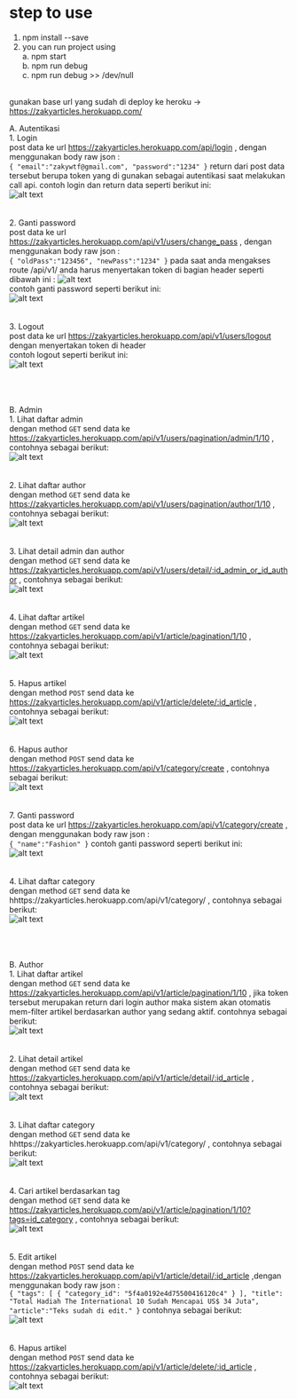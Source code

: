 # step to use

1. npm install --save
2. you can run project using <br/>
    a. npm start <br/>
    b. npm run debug <br/>
    c. npm run debug >> /dev/null <br/> <br/>

gunakan base url yang sudah di deploy ke heroku ->  https://zakyarticles.herokuapp.com/

A. Autentikasi<br/>
    1. Login<br/>
    post data ke url https://zakyarticles.herokuapp.com/api/login , dengan menggunakan body raw json : <br/>
    ```
    {
        "email":"zakywtf@gmail.com",
        "password":"1234"
    }
    ```
    return dari post data tersebut berupa token yang di gunakan sebagai autentikasi saat melakukan call api. contoh login dan return data seperti berikut ini: <br/>
    ![alt text](https://github.com/zakywtf/portal_berita/blob/master/documentation/login.png?raw=true)<br/><br/><br/>
    2. Ganti password<br/>
    post data ke url https://zakyarticles.herokuapp.com/api/v1/users/change_pass , dengan menggunakan body raw json : <br/>
    ```
    {
        "oldPass":"123456",
        "newPass":"1234"
    }
    ```
    pada saat anda mengakses route /api/v1/ anda harus menyertakan token di bagian header seperti dibawah ini : 
    ![alt text](https://github.com/zakywtf/portal_berita/blob/master/documentation/headertoken.png?raw=true)<br/>
    contoh ganti password seperti berikut ini: <br/>
    ![alt text](https://github.com/zakywtf/portal_berita/blob/master/documentation/changepass.png?raw=true)<br/><br/><br/>
    3. Logout<br/>
    post data ke url https://zakyarticles.herokuapp.com/api/v1/users/logout dengan menyertakan token di header <br/>
    contoh logout seperti berikut ini: <br/>
    ![alt text](https://github.com/zakywtf/portal_berita/blob/master/documentation/logout.png?raw=true)<br/><br/><br/><br/>


B. Admin<br/>
    1. Lihat daftar admin<br/>
    dengan method 
    ```
    GET
    ```
    send data ke https://zakyarticles.herokuapp.com/api/v1/users/pagination/admin/1/10 , contohnya sebagai berikut: <br/>
    ![alt text](https://github.com/zakywtf/portal_berita/blob/master/documentation/getadmin.png?raw=true)<br/><br/><br/>
    2. Lihat daftar author<br/>
    dengan method 
    ```
    GET
    ```
    send data ke https://zakyarticles.herokuapp.com/api/v1/users/pagination/author/1/10 , contohnya sebagai berikut: <br/>
    ![alt text](https://github.com/zakywtf/portal_berita/blob/master/documentation/getauthor.png?raw=true)<br/><br/><br/>
    3. Lihat detail admin dan author<br/>
    dengan method 
    ```
    GET
    ```
    send data ke https://zakyarticles.herokuapp.com/api/v1/users/detail/:id_admin_or_id_author , contohnya sebagai berikut: <br/>
    ![alt text](https://github.com/zakywtf/portal_berita/blob/master/documentation/detailadminauthor.png?raw=true)<br/><br/><br/>
    4. Lihat daftar artikel<br/>
    dengan method 
    ```
    GET
    ```
    send data ke https://zakyarticles.herokuapp.com/api/v1/article/pagination/1/10 , contohnya sebagai berikut: <br/>
    ![alt text](https://github.com/zakywtf/portal_berita/blob/master/documentation/getarticles.png?raw=true)<br/><br/><br/>
    5. Hapus artikel<br/>
    dengan method 
    ```
    POST
    ```
    send data ke https://zakyarticles.herokuapp.com/api/v1/article/delete/:id_article , contohnya sebagai berikut: <br/>
    ![alt text](https://github.com/zakywtf/portal_berita/blob/master/documentation/deletearticle.png?raw=true)<br/><br/><br/>
    6. Hapus author<br/>
    dengan method 
    ```
    POST
    ```
    send data ke https://zakyarticles.herokuapp.com/api/v1/category/create , contohnya sebagai berikut: <br/>
    ![alt text](https://github.com/zakywtf/portal_berita/blob/master/documentation/deleteauthor.png?raw=true)<br/><br/><br/>
    7. Ganti password<br/>
    post data ke url https://zakyarticles.herokuapp.com/api/v1/category/create , dengan menggunakan body raw json : <br/>
    ```
    {
        "name":"Fashion"
    }
    ```
    contoh ganti password seperti berikut ini: <br/>
    ![alt text](https://github.com/zakywtf/portal_berita/blob/master/documentation/createcategory.png?raw=true)<br/><br/><br/>
    4. Lihat daftar category<br/>
    dengan method 
    ```
    GET
    ```
    send data ke hhttps://zakyarticles.herokuapp.com/api/v1/category/ , contohnya sebagai berikut: <br/>
    ![alt text](https://github.com/zakywtf/portal_berita/blob/master/documentation/getcategory.png?raw=true)<br/><br/><br/><br/>


B. Author<br/>
    1. Lihat daftar artikel<br/>
    dengan method 
    ```
    GET
    ```
    send data ke https://zakyarticles.herokuapp.com/api/v1/article/pagination/1/10 , jika token tersebut merupakan return dari login author maka sistem akan otomatis mem-filter artikel berdasarkan author yang sedang aktif. contohnya sebagai berikut: <br/>
    ![alt text](https://github.com/zakywtf/portal_berita/blob/master/documentation/getarticles.png?raw=true)<br/><br/><br/>
    2. Lihat detail artikel<br/>
    dengan method 
    ```
    GET
    ```
    send data ke https://zakyarticles.herokuapp.com/api/v1/article/detail/:id_article , contohnya sebagai berikut: <br/>
    ![alt text](https://github.com/zakywtf/portal_berita/blob/master/documentation/detailarticle.png?raw=true)<br/><br/><br/>
    3. Lihat daftar category<br/>
    dengan method 
    ```
    GET
    ```
    send data ke hhttps://zakyarticles.herokuapp.com/api/v1/category/ , contohnya sebagai berikut: <br/>
    ![alt text](https://github.com/zakywtf/portal_berita/blob/master/documentation/getcategory.png?raw=true)<br/><br/><br/>
    4. Cari artikel berdasarkan tag<br/>
    dengan method 
    ```
    GET
    ```
    send data ke https://zakyarticles.herokuapp.com/api/v1/article/pagination/1/10?tags=id_category , contohnya sebagai berikut: <br/>
    ![alt text](https://github.com/zakywtf/portal_berita/blob/master/documentation/getarticlebytag.png?raw=true)<br/><br/><br/>
    5. Edit artikel<br/>
    dengan method 
    ```
    POST
    ```
    send data ke https://zakyarticles.herokuapp.com/api/v1/article/detail/:id_article ,dengan menggunakan body raw json : <br/>
    ```
    {
        "tags": [
            {
                "category_id": "5f4a0192e4d75500416120c4"
            }
        ],
        "title": "Total Hadiah The International 10 Sudah Mencapai US$ 34 Juta",
        "article":"Teks sudah di edit."
    }
    ```
    contohnya sebagai berikut: <br/>
    ![alt text](https://github.com/zakywtf/portal_berita/blob/master/documentation/editarticle.png?raw=true)<br/><br/><br/>
    6. Hapus artikel<br/>
    dengan method 
    ```
    POST
    ```
    send data ke https://zakyarticles.herokuapp.com/api/v1/article/delete/:id_article , contohnya sebagai berikut: <br/>
    ![alt text](https://github.com/zakywtf/portal_berita/blob/master/documentation/deletearticle.png?raw=true)<br/><br/><br/>